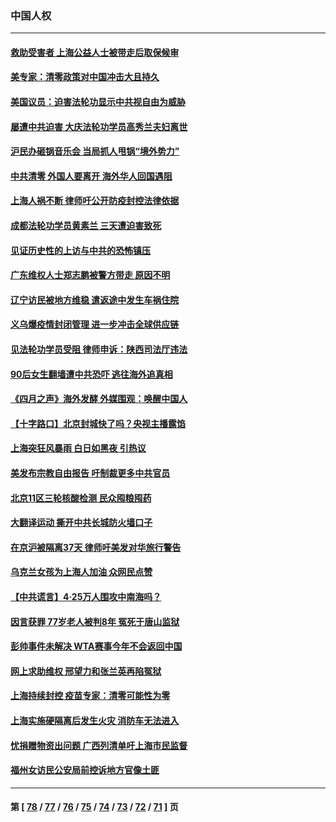 ### 中国人权
---
#### [救助受害者 上海公益人士被带走后取保候审](../../pages/ncid278/n13724604.md) 
#### [美专家：清零政策对中国冲击大且持久](../../pages/ncid278/n13724236.md) 
#### [美国议员：迫害法轮功显示中共视自由为威胁](../../pages/ncid278/n13724087.md) 
#### [屡遭中共迫害 大庆法轮功学员高秀兰夫妇离世](../../pages/ncid278/n13723307.md) 
#### [沪民办砸锅音乐会 当局抓人甩锅“境外势力”](../../pages/ncid278/n13723970.md) 
#### [中共清零 外国人要离开 海外华人回国遇阻](../../pages/ncid278/n13723475.md) 
#### [上海人祸不断 律师吁公开防疫封控法律依据](../../pages/ncid278/n13723309.md) 
#### [成都法轮功学员黄素兰 三天遭迫害致死](../../pages/ncid278/n13722817.md) 
#### [见证历史性的上访与中共的恐怖镇压](../../pages/ncid278/n13722520.md) 
#### [广东维权人士郑志鹏被警方带走 原因不明](../../pages/ncid278/n13722307.md) 
#### [辽宁访民被地方维稳 遣返途中发生车祸住院](../../pages/ncid278/n13722112.md) 
#### [义乌爆疫情封闭管理 进一步冲击全球供应链](../../pages/ncid278/n13721924.md) 
#### [见法轮功学员受阻 律师申诉：陕西司法厅违法](../../pages/ncid278/n13720981.md) 
#### [90后女生翻墙遭中共恐吓 逃往海外追真相](../../pages/ncid278/n13721416.md) 
#### [《四月之声》海外发酵 外媒围观：唤醒中国人](../../pages/ncid278/n13720982.md) 
#### [【十字路口】北京封城快了吗？央视主播露馅](../../pages/ncid278/n13721080.md) 
#### [上海突狂风暴雨 白日如黑夜 引热议](../../pages/ncid278/n13720618.md) 
#### [美发布宗教自由报告 吁制裁更多中共官员](../../pages/ncid278/n13720670.md) 
#### [北京11区三轮核酸检测 民众囤粮囤药](../../pages/ncid278/n13720207.md) 
#### [大翻译运动 撕开中共长城防火墙口子](../../pages/ncid278/n13720365.md) 
#### [在京沪被隔离37天 律师吁美发对华旅行警告](../../pages/ncid278/n13720436.md) 
#### [乌克兰女孩为上海人加油 众网民点赞](../../pages/ncid278/n13720169.md) 
#### [【中共谎言】4·25万人围攻中南海吗？](../../pages/ncid278/n13719995.md) 
#### [因言获罪 77岁老人被判8年 冤死于唐山监狱](../../pages/ncid278/n13718512.md) 
#### [彭帅事件未解决 WTA赛事今年不会返回中国](../../pages/ncid278/n13720023.md) 
#### [网上求助维权 邢望力和张兰英再陷冤狱](../../pages/ncid278/n13719865.md) 
#### [上海持续封控 疫苗专家：清零可能性为零](../../pages/ncid278/n13719508.md) 
#### [上海实施硬隔离后发生火灾 消防车无法进入](../../pages/ncid278/n13719674.md) 
#### [忧捐赠物资出问题 广西列清单吁上海市民监督](../../pages/ncid278/n13719434.md) 
#### [福州女访民公安局前控诉地方官像土匪](../../pages/ncid278/n13719055.md) 

---
#### 第 [ [78](./78.md) / [77](./77.md) / [76](./76.md) / [75](./75.md) / [74](./74.md) / [73](./73.md) / [72](./72.md) / [71](./71.md) ] 页
